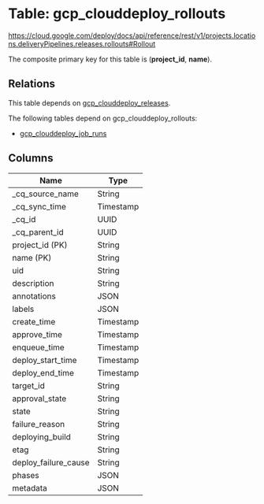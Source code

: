 # Table: gcp_clouddeploy_rollouts

https://cloud.google.com/deploy/docs/api/reference/rest/v1/projects.locations.deliveryPipelines.releases.rollouts#Rollout

The composite primary key for this table is (**project_id**, **name**).

## Relations

This table depends on [gcp_clouddeploy_releases](gcp_clouddeploy_releases).

The following tables depend on gcp_clouddeploy_rollouts:
  - [gcp_clouddeploy_job_runs](gcp_clouddeploy_job_runs)

## Columns

| Name          | Type          |
| ------------- | ------------- |
|_cq_source_name|String|
|_cq_sync_time|Timestamp|
|_cq_id|UUID|
|_cq_parent_id|UUID|
|project_id (PK)|String|
|name (PK)|String|
|uid|String|
|description|String|
|annotations|JSON|
|labels|JSON|
|create_time|Timestamp|
|approve_time|Timestamp|
|enqueue_time|Timestamp|
|deploy_start_time|Timestamp|
|deploy_end_time|Timestamp|
|target_id|String|
|approval_state|String|
|state|String|
|failure_reason|String|
|deploying_build|String|
|etag|String|
|deploy_failure_cause|String|
|phases|JSON|
|metadata|JSON|